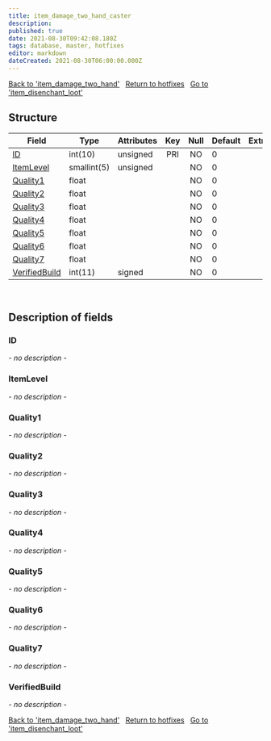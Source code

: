 ```yaml
---
title: item_damage_two_hand_caster
description: 
published: true
date: 2021-08-30T09:42:08.180Z
tags: database, master, hotfixes
editor: markdown
dateCreated: 2021-08-30T06:00:00.000Z
---
```


<a href="https://dev.trinitycore.info/en/database/master/hotfixes/item_damage_two_hand" class="mt-5 v-btn v-btn--depressed v-btn--flat v-btn--outlined theme--light v-size--default darkblue--text text--lighten-3"><span class="v-btn__content"><i aria-hidden="true" class="v-icon notranslate v-icon--left mdi mdi-arrow-left theme--light"></i><span>Back to 'item_damage_two_hand'</span></span></a>&nbsp;&nbsp;&nbsp;<a href="https://dev.trinitycore.info/en/database/master/hotfixes/home" class="mt-5 v-btn v-btn--depressed v-btn--flat v-btn--outlined theme--light v-size--default darkblue--text text--lighten-3"><span class="v-btn__content"><i aria-hidden="true" class="v-icon notranslate v-icon--left mdi mdi-home-outline theme--light"></i><span>Return to hotfixes</span></span></a>&nbsp;&nbsp;&nbsp;<a href="https://dev.trinitycore.info/en/database/master/hotfixes/item_disenchant_loot" class="mt-5 v-btn v-btn--depressed v-btn--flat v-btn--outlined theme--light v-size--default darkblue--text text--lighten-3"><span class="v-btn__content"><span>Go to 'item_disenchant_loot'</span><i aria-hidden="true" class="v-icon notranslate v-icon--right mdi mdi-arrow-right theme--light"></i></span></a>

## Structure

| Field | Type | Attributes | Key | Null | Default | Extra | Comment |
| --- | --- | --- | :---: | :---: | --- | --- | --- |
| [ID](#ID) | int(10) | unsigned | PRI | NO | 0 |  |  |
| [ItemLevel](#ItemLevel) | smallint(5) | unsigned |  | NO | 0 |  |  |
| [Quality1](#Quality1) | float |  |  | NO | 0 |  |  |
| [Quality2](#Quality2) | float |  |  | NO | 0 |  |  |
| [Quality3](#Quality3) | float |  |  | NO | 0 |  |  |
| [Quality4](#Quality4) | float |  |  | NO | 0 |  |  |
| [Quality5](#Quality5) | float |  |  | NO | 0 |  |  |
| [Quality6](#Quality6) | float |  |  | NO | 0 |  |  |
| [Quality7](#Quality7) | float |  |  | NO | 0 |  |  |
| [VerifiedBuild](#VerifiedBuild) | int(11) | signed |  | NO | 0 |  |  |
&nbsp;
## Description of fields

### ID
*- no description -*
&nbsp;

### ItemLevel
*- no description -*
&nbsp;

### Quality1
*- no description -*
&nbsp;

### Quality2
*- no description -*
&nbsp;

### Quality3
*- no description -*
&nbsp;

### Quality4
*- no description -*
&nbsp;

### Quality5
*- no description -*
&nbsp;

### Quality6
*- no description -*
&nbsp;

### Quality7
*- no description -*
&nbsp;

### VerifiedBuild
*- no description -*
&nbsp;

<a href="https://dev.trinitycore.info/en/database/master/hotfixes/item_damage_two_hand" class="mt-5 v-btn v-btn--depressed v-btn--flat v-btn--outlined theme--light v-size--default darkblue--text text--lighten-3"><span class="v-btn__content"><i aria-hidden="true" class="v-icon notranslate v-icon--left mdi mdi-arrow-left theme--light"></i><span>Back to 'item_damage_two_hand'</span></span></a>&nbsp;&nbsp;&nbsp;<a href="https://dev.trinitycore.info/en/database/master/hotfixes/home" class="mt-5 v-btn v-btn--depressed v-btn--flat v-btn--outlined theme--light v-size--default darkblue--text text--lighten-3"><span class="v-btn__content"><i aria-hidden="true" class="v-icon notranslate v-icon--left mdi mdi-home-outline theme--light"></i><span>Return to hotfixes</span></span></a>&nbsp;&nbsp;&nbsp;<a href="https://dev.trinitycore.info/en/database/master/hotfixes/item_disenchant_loot" class="mt-5 v-btn v-btn--depressed v-btn--flat v-btn--outlined theme--light v-size--default darkblue--text text--lighten-3"><span class="v-btn__content"><span>Go to 'item_disenchant_loot'</span><i aria-hidden="true" class="v-icon notranslate v-icon--right mdi mdi-arrow-right theme--light"></i></span></a>

